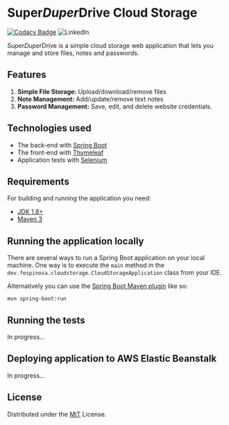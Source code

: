 # Super*Duper*Drive Cloud Storage

[![Codacy Badge](https://app.codacy.com/project/badge/Grade/d0ca7f15e33e42d4ac9ba56e203139b4)](https://www.codacy.com/gh/fespinosa-dev/cloudstorage/dashboard?utm_source=github.com&amp;utm_medium=referral&amp;utm_content=fespinosa-dev/cloudstorage&amp;utm_campaign=Badge_Grade)
![LinkedIn](https://img.shields.io/badge/LinkedIn-0077B6?s&logo=linkedin&logoColor=white)

Super*Duper*Drive is a simple cloud storage web application that lets you manage and store files, notes and passwords.

## Features

1. **Simple File Storage:** Upload/download/remove files
2. **Note Management:** Add/update/remove text notes
3. **Password Management:** Save, edit, and delete website credentials.  


## Technologies used

* The back-end with [Spring Boot](https://spring.io/projects/spring-boot)
* The front-end with [Thymeleaf](https://www.thymeleaf.org/)
* Application tests with [Selenium](https://www.selenium.dev/)


## Requirements

For building and running the application you need:

- [JDK 1.8+](https://adoptopenjdk.net/?variant=openjdk8&jvmVariant=hotspot)
- [Maven 3](https://maven.apache.org)

## Running the application locally

There are several ways to run a Spring Boot application on your local machine. One way is to execute the `main` method in the `dev.fespinosa.cloudstorage.CloudStorageApplication` class from your IDE.

Alternatively you can use the [Spring Boot Maven plugin](https://docs.spring.io/spring-boot/docs/current/reference/html/build-tool-plugins-maven-plugin.html) like so:

```shell
mvn spring-boot:run
```

## Running the tests

In progress...

## Deploying application to AWS Elastic Beanstalk
In progress...

<!-- LICENSE -->
## License

Distributed under the  [MIT](https://github.com/fespinosa-dev/ckd-tracker/blob/master/LICENSE) License.